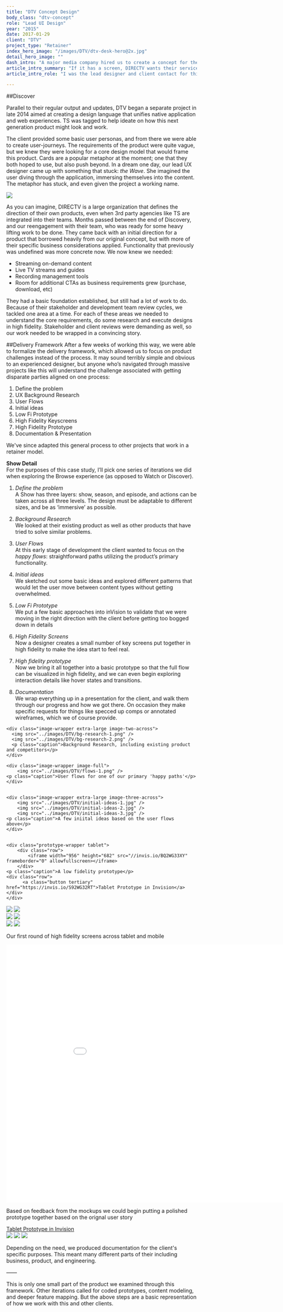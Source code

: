 ```yaml
---
title: "DTV Concept Design"
body_class: "dtv-concept"
role: "Lead UI Design"
year: "2015"
date: 2017-01-29
client: "DTV"
project_type: "Retainer"
index_hero_image: "/images/DTV/dtv-desk-hero@2x.jpg"  
detail_hero_image: ""
dash_intro: "A major media company hired us to create a concept for their new cross-platform digital streaming product"
article_intro_summary: "If it has a screen, DIRECTV wants their service to be on it. While this allows their products to accessible to a wide audience, it also makes their range difficult to maintain and occasionally inconsistent."  
article_intro_role: "I was the lead designer and client contact for this project"

---
```


##Discover

Parallel to their regular output and updates, DTV began a separate project in late 2014 aimed at creating a design language that unifies native application and web experiences. TS was tagged to help ideate on how this next generation product might look and work.

The client provided some basic user personas, and from there we were able to create user-journeys. The requirements of the product were quite vague, but we knew they were looking for a core design model that would frame this product. Cards are a popular metaphor at the moment; one that they both hoped to use, but also push beyond. In a dream one day, our lead UX designer came up with something that stuck: *the Wave*. She imagined the user diving through the application, immersing themselves into the content. The metaphor has stuck, and even given the project a working name.

<div class="image-wrapper image-full gray-bg">
	<img src="../images/DTV/diagram-7pm.png" />
</div>

As you can imagine, DIRECTV is a large organization that defines the direction of their own products, even when 3rd party agencies like TS are integrated into their teams. Months passed between the end of Discovery, and our reengagement with their team, who was ready for some heavy lifting work to be done. They came back with an initial direction for a product that borrowed heavily from our original concept, but with more of their specific business considerations applied. Functionality that previously was undefined was more concrete now. We now knew we needed:
- Streaming on-demand content
- Live TV streams and guides
- Recording management tools
- Room for additional CTAs as business requirements grew (purchase, download, etc)

They had a basic foundation established, but still had a lot of work to do. Because of their stakeholder and development team review cycles, we tackled one area at a time. For each of these areas we needed to understand the core requirements, do some research and execute designs in high fidelity. Stakeholder and client reviews were demanding as well, so our work needed to be wrapped in a convincing story.

##Delivery Framework
After a few weeks of working this way, we were able to formalize the delivery framework, which allowed us to focus on product challenges instead of the process. It may sound terribly simple and obvious to an experienced designer, but anyone who’s navigated through massive projects like this will understand the challenge associated with getting disparate parties aligned on one process:

1. Define the problem
2. UX Background Research
3. User Flows
4. Initial ideas
5. Low Fi Prototype
6. High Fidelity Keyscreens
7. High Fidelity Prototype
8. Documentation & Presentation


We've since adapted this general process to other projects that work in a retainer model.


**Show Detail**  
For the purposes of this case study, I’ll pick one series of iterations we did when exploring the Browse experience (as opposed to Watch or Discover).  

1. *Define the problem*  
A Show has three layers: show, season, and episode, and actions can be taken across all three levels. The design must be adaptable to different sizes, and be as ‘immersive’ as possible.

2. *Background Research*  
We looked at their existing product as well as other products that have tried to solve similar problems.

3. *User Flows*  
At this early stage of development the client wanted to focus on the *happy flows*: straightforward paths utilizing the product’s primary functionality.

4. *Initial ideas*  
We sketched out some basic ideas and explored different patterns that would let the user move between content types without getting overwhelmed.

5. *Low Fi Prototype*  
We put a few basic approaches into inVision to validate that we were moving in the right direction with the client before getting too bogged down in details  

6. *High Fidelity Screens*  
Now a designer creates a small number of key screens put together in high fidelity to make the idea start to feel real.

7. *High fidelity prototype*  
Now we bring it all together into a basic prototype so that the full flow can be visualized in high fidelity, and we can even begin exploring interaction details like hover states and transitions.

8. *Documentation*  
We wrap everything up in a presentation for the client, and walk them through our progress and how we got there. On occasion they make specific requests for things like specced up comps or annotated wireframes, which we of course provide.

<div class="gray-bg-wrapper">

	<div class="image-wrapper extra-large image-two-across">
	  <img src="../images/DTV/bg-research-1.png" />
	  <img src="../images/DTV/bg-research-2.png" />
	  <p class="caption">Background Research, including existing product and competitors</p>
	</div>

	<div class="image-wrapper image-full">
		<img src="../images/DTV/flows-1.png" />
    <p class="caption">User flows for one of our primary 'happy paths'</p>
	</div>


	<div class="image-wrapper extra-large image-three-across">
		<img src="../images/DTV/initial-ideas-1.jpg" />
		<img src="../images/DTV/initial-ideas-2.jpg" />
		<img src="../images/DTV/initial-ideas-3.jpg" />
    <p class="caption">A few iniital ideas based on the user flows above</p>
	</div>


	<div class="prototype-wrapper tablet">
		<div class="row">
			<iframe width="956" height="682" src="//invis.io/BQ2WG33XY" frameborder="0" allowfullscreen></iframe>
		</div>
    <p class="caption">A low fidelity prototype</p>
    <div class="row">
		  <a class="button tertiary" href="https://invis.io/S92WG32RT">Tablet Prototype in Invision</a>
    </div>
	</div>

</div> <!-- end gray-bg-wrapper -->

<div class="image-wrapper large image-two-across">
	<img src="../images/DTV/hifi-tablet-2.jpg" />
	<img src="../images/DTV/hifi-tablet-3.jpg" />
</div>


<div class="image-wrapper large centered image-two-across">
	<img src="../images/DTV/hifi-tablet-4.jpg" />
	<img src="../images/DTV/hifi-tablet-5.jpg" />
</div>


<div class="image-wrapper small centered image-two-across">
	<img src="../images/DTV/hifi-mobile-1.jpg" />
	<img src="../images/DTV/hifi-mobile-2.jpg" />
<p class="caption">Our first round of high fidelity screens across tablet and mobile</p>
</div>


<div class="prototype-wrapper tablet">
	<div class="row">
		<iframe width="956" height="682" src="//invis.io/9T33P2IQB" frameborder="0" allowfullscreen></iframe>
	</div>
	<p class="caption">Based on feedback from the mockups we could begin putting a polished prototype together based on the orignal user story</p>
	<div class="row">
	  <a class="button tertiary" href="https://invis.io/SU33P2HYM">Tablet Prototype in Invision</a>
	</div>
</div>

<div class="image-wrapper large centered box-shadow">
	<img src="../images/DTV/doc-example-1.png" />
	<img src="../images/DTV/doc-example-2.png" />
	<img src="../images/DTV/doc-example-3.png" />
<p class="caption">Depending on the need, we produced documentation for the client's specific purposes. This meant many different parts of their including business, product, and engineering. </p>
</div>



——

This is only one small part of the product we examined through this framework. Other iterations called for coded prototypes, content modeling, and deeper feature mapping. But the above steps are a basic representation of how we work with this and other clients.
